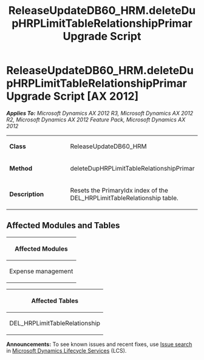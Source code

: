 ﻿---
title: ReleaseUpdateDB60_HRM.deleteDupHRPLimitTableRelationshipPrimar Upgrade Script
TOCTitle: ReleaseUpdateDB60_HRM.deleteDupHRPLimitTableRelationshipPrimar Upgrade Script
ms:assetid: 9d067b7f-c3cf-1236-c999-226a2ab140c6
ms:mtpsurl: https://msdn.microsoft.com/en-us/library/JJ736618(v=AX.60)
ms:contentKeyID: 49710060
ms.date: 05/18/2015
mtps_version: v=AX.60
---

# ReleaseUpdateDB60\_HRM.deleteDupHRPLimitTableRelationshipPrimar Upgrade Script [AX 2012]


_**Applies To:** Microsoft Dynamics AX 2012 R3, Microsoft Dynamics AX 2012 R2, Microsoft Dynamics AX 2012 Feature Pack, Microsoft Dynamics AX 2012_

<table>
<colgroup>
<col style="width: 50%" />
<col style="width: 50%" />
</colgroup>
<tbody>
<tr class="odd">
<td><p><strong>Class</strong></p></td>
<td><p>ReleaseUpdateDB60_HRM</p></td>
</tr>
<tr class="even">
<td><p><strong>Method</strong></p></td>
<td><p>deleteDupHRPLimitTableRelationshipPrimar</p></td>
</tr>
<tr class="odd">
<td><p><strong>Description</strong></p></td>
<td><p>Resets the PrimaryIdx index of the DEL_HRPLimitTableRelationship table.</p></td>
</tr>
</tbody>
</table>


## Affected Modules and Tables

<table>
<colgroup>
<col style="width: 100%" />
</colgroup>
<thead>
<tr class="header">
<th><p>Affected Modules</p></th>
</tr>
</thead>
<tbody>
<tr class="odd">
<td><p>Expense management</p></td>
</tr>
</tbody>
</table>


<table>
<colgroup>
<col style="width: 100%" />
</colgroup>
<thead>
<tr class="header">
<th><p>Affected Tables</p></th>
</tr>
</thead>
<tbody>
<tr class="odd">
<td><p>DEL_HRPLimitTableRelationship</p></td>
</tr>
</tbody>
</table>

  
**Announcements:** To see known issues and recent fixes, use [Issue search](http://go.microsoft.com/fwlink/?linkid=389258) in [Microsoft Dynamics Lifecycle Services](http://go.microsoft.com/fwlink/?linkid=306505) (LCS).

